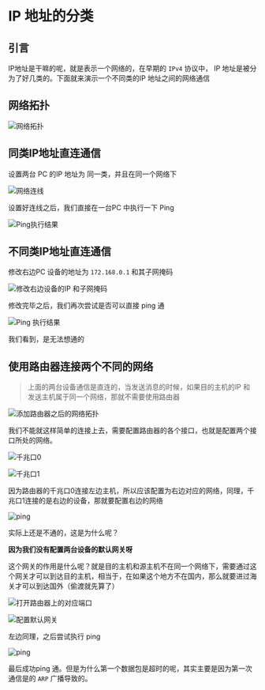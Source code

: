# IP 地址的分类

## 引言

IP地址是干嘛的呢，就是表示一个网络的，在早期的 `IPv4` 协议中， IP 地址是被分为了好几类的。下面就来演示一个不同类的IP 地址之间的网络通信

## 网络拓扑

![网络拓扑](./image-20221103140001677.png)

## 同类IP地址直连通信

设置两台 PC 的IP 地址为 同一类，并且在同一个网络下

![网络连线](./image-20221103140304622.png)

设置好连线之后，我们直接在一台PC 中执行一下 Ping

![Ping执行结果](./image-20221103140428002.png)

## 不同类IP地址直连通信

修改右边PC 设备的地址为 `172.168.0.1` 和其子网掩码

![修改右边设备的IP 和子网掩码](./image-20221103140648647.png)

修改完毕之后，我们再次尝试是否可以直接 ping 通

![Ping 执行结果](./image-20221103140854368.png)

我们看到，是无法想通的

## 使用路由器连接两个不同的网络

>   上面的两台设备通信是直连的，当发送消息的时候，如果目的主机的IP 和发送主机属于同一个网络，那就不需要使用路由器



![添加路由器之后的网络拓扑](./image-20221103141149147.png)

我们不能就这样简单的连接上去，需要配置路由器的各个接口，也就是配置两个接口所处的网络。

![千兆口0](./image-20221103141612638.png)

![千兆口1](./image-20221103141654870.png)

因为路由器的千兆口0连接左边主机，所以应该配置为右边对应的网络，同理，千兆口1连接的是右边的设备，那就要配置右边的网络



![ping](./image-20221103142043564.png)

实际上还是不通的，这是为什么呢？



**因为我们没有配置两台设备的默认网关呀** 

这个网关的作用是什么呢？就是目的主机和源主机不在同一个网络下，需要通过这个网关才可以到达目的主机，相当于，在如果这个地方不在国内，那么就要进过海关才可以到达国外（偷渡就先算了）

![打开路由器上的对应端口](./image-20221103142625030.png)

![配置默认网关](./image-20221103142728219.png)

左边同理，之后尝试执行 ping

![ping](./image-20221103142851720.png)

 最后成功ping 通。但是为什么第一个数据包是超时的呢，其实主要是因为第一次通信是的 `ARP` 广播导致的。

